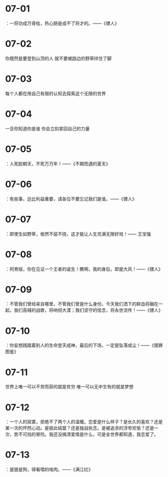 # 07-01

：一将功成万骨枯，热心肠是成不了将才的。——《镖人》

# 07-02

你既然是要登到山顶的人 就不要被路边的野草绊住了脚

# 07-03

每个人都在用自己有限的认知去探索这个无限的世界

# 07-04

一旦你知道你是谁 你会立刻拿回自己的力量

# 07-05

：人死脸朝天，不死万万年！——《不期而遇的夏天》

# 07-06

：有些事，远比利益重要，请各位不要忘记我们是谁。——《镖人》

# 07-07

：即使生如野草，依然不屈不挠，这才能让人生充满无限好戏！—— 王宝强

# 07-08

：阿育娅，你在见证一个王者的诞生！瞧啊，我的身后，即是大风！——《镖人》

# 07-09

：不管我们曾经来自哪里，不管我们曾是什么身份。今天我们洒下的鲜血将融在一起，我们高喊的战歌，将响彻大漠；我们坚守的信念，将永世流传！——《镖人》

# 07-10

：你妄想践踏着别人的生命登天成神，最后的下场，一定是坠落成尘！——《猎罪图鉴》

# 07-11

世界上唯一可以不劳而获的就是贫穷 唯一可以无中生有的就是梦想

# 07-12

：一个人的寂寞，拒绝不了两个人的温暖。恋爱是什么样子？是长久的喜欢？还是某一次的怦然心动。是彼此结盟？还是独自执念。是被追求的浮夸欢愉？还是一次，势不可挡的冒险。我还没搞清爱情是什么，可是全世界都知道，我恋爱了。

# 07-13

：是狼是狗，得看喂的啥肉。——《满江红》
